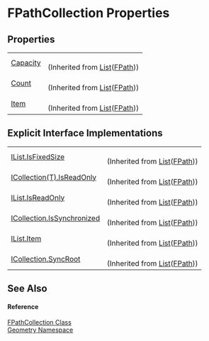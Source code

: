 # FPathCollection Properties




## Properties
<table>
<tr>
<td><a href="https://learn.microsoft.com/dotnet/api/system.collections.generic.list-1.capacity" target="_blank" rel="noopener noreferrer">Capacity</a></td>
<td><br />(Inherited from <a href="https://learn.microsoft.com/dotnet/api/system.collections.generic.list-1" target="_blank" rel="noopener noreferrer">List</a>(<a href="08583abf-e5bb-95b5-1976-38e605ebf60b.md">FPath</a>))</td></tr>
<tr>
<td><a href="https://learn.microsoft.com/dotnet/api/system.collections.generic.list-1.count" target="_blank" rel="noopener noreferrer">Count</a></td>
<td><br />(Inherited from <a href="https://learn.microsoft.com/dotnet/api/system.collections.generic.list-1" target="_blank" rel="noopener noreferrer">List</a>(<a href="08583abf-e5bb-95b5-1976-38e605ebf60b.md">FPath</a>))</td></tr>
<tr>
<td><a href="https://learn.microsoft.com/dotnet/api/system.collections.generic.list-1.item" target="_blank" rel="noopener noreferrer">Item</a></td>
<td><br />(Inherited from <a href="https://learn.microsoft.com/dotnet/api/system.collections.generic.list-1" target="_blank" rel="noopener noreferrer">List</a>(<a href="08583abf-e5bb-95b5-1976-38e605ebf60b.md">FPath</a>))</td></tr>
</table>

## Explicit Interface Implementations
<table>
<tr>
<td><a href="https://learn.microsoft.com/dotnet/api/system.collections.generic.list-1.system-collections-ilist-isfixedsize" target="_blank" rel="noopener noreferrer">IList.IsFixedSize</a></td>
<td><br />(Inherited from <a href="https://learn.microsoft.com/dotnet/api/system.collections.generic.list-1" target="_blank" rel="noopener noreferrer">List</a>(<a href="08583abf-e5bb-95b5-1976-38e605ebf60b.md">FPath</a>))</td></tr>
<tr>
<td><a href="https://learn.microsoft.com/dotnet/api/system.collections.generic.list-1.system-collections-generic-icollection-t--isreadonly" target="_blank" rel="noopener noreferrer">ICollection(T).IsReadOnly</a></td>
<td><br />(Inherited from <a href="https://learn.microsoft.com/dotnet/api/system.collections.generic.list-1" target="_blank" rel="noopener noreferrer">List</a>(<a href="08583abf-e5bb-95b5-1976-38e605ebf60b.md">FPath</a>))</td></tr>
<tr>
<td><a href="https://learn.microsoft.com/dotnet/api/system.collections.generic.list-1.system-collections-ilist-isreadonly" target="_blank" rel="noopener noreferrer">IList.IsReadOnly</a></td>
<td><br />(Inherited from <a href="https://learn.microsoft.com/dotnet/api/system.collections.generic.list-1" target="_blank" rel="noopener noreferrer">List</a>(<a href="08583abf-e5bb-95b5-1976-38e605ebf60b.md">FPath</a>))</td></tr>
<tr>
<td><a href="https://learn.microsoft.com/dotnet/api/system.collections.generic.list-1.system-collections-icollection-issynchronized" target="_blank" rel="noopener noreferrer">ICollection.IsSynchronized</a></td>
<td><br />(Inherited from <a href="https://learn.microsoft.com/dotnet/api/system.collections.generic.list-1" target="_blank" rel="noopener noreferrer">List</a>(<a href="08583abf-e5bb-95b5-1976-38e605ebf60b.md">FPath</a>))</td></tr>
<tr>
<td><a href="https://learn.microsoft.com/dotnet/api/system.collections.generic.list-1.system-collections-ilist-item" target="_blank" rel="noopener noreferrer">IList.Item</a></td>
<td><br />(Inherited from <a href="https://learn.microsoft.com/dotnet/api/system.collections.generic.list-1" target="_blank" rel="noopener noreferrer">List</a>(<a href="08583abf-e5bb-95b5-1976-38e605ebf60b.md">FPath</a>))</td></tr>
<tr>
<td><a href="https://learn.microsoft.com/dotnet/api/system.collections.generic.list-1.system-collections-icollection-syncroot" target="_blank" rel="noopener noreferrer">ICollection.SyncRoot</a></td>
<td><br />(Inherited from <a href="https://learn.microsoft.com/dotnet/api/system.collections.generic.list-1" target="_blank" rel="noopener noreferrer">List</a>(<a href="08583abf-e5bb-95b5-1976-38e605ebf60b.md">FPath</a>))</td></tr>
</table>

## See Also


#### Reference
<a href="58b043b6-604c-7582-e847-3c2558d2884c.md">FPathCollection Class</a>  
<a href="eb409b48-e279-bdb4-daf3-3196b72d55a2.md">Geometry Namespace</a>  
